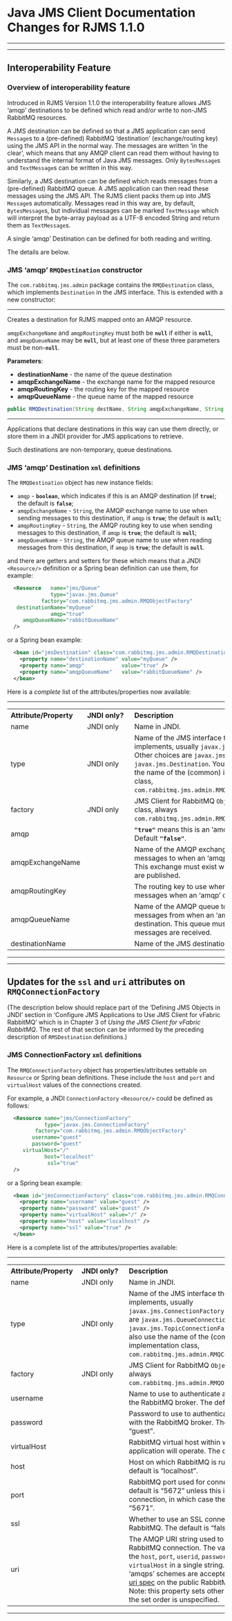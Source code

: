 # Java JMS Client Documentation Changes for RJMS 1.1.0

----

----

## Interoperability Feature

### Overview of interoperability feature

Introduced in RJMS Version 1.1.0 the interoperability feature allows JMS ‘amqp’ destinations to be defined which read and/or write to non-JMS RabbitMQ resources.

A JMS destination can be defined so that a JMS application can send `Message`s to a (pre-defined) RabbitMQ ‘destination’ (exchange/routing key) using the JMS API in the normal way. The messages are written ‘in the clear’, which means that any AMQP client can read them without having to understand the internal format of Java JMS messages. Only `BytesMessage`s and `TextMessage`s can be written in this way.

Similarly, a JMS destination can be defined which reads messages from a (pre-defined) RabbitMQ queue.  A JMS application can then read these messages using the JMS API.  The RJMS client packs them up into JMS `Message`s automatically.  Messages read in this way are, by default, `BytesMessage`s, but individual messages can be marked `TextMessage` which will interpret the byte-array payload as a UTF-8 encoded String and return them as `TextMessage`s.

A single ‘amqp’ Destination can be defined for both reading and writing.

The details are below.

### JMS ‘amqp’ `RMQDestination` constructor

The `com.rabbitmq.jms.admin` package contains the `RMQDestination` class, which implements `Destination` in the JMS interface. This is extended with a new constructor:

----

Creates a destination for RJMS mapped onto an AMQP resource.

`amqpExchangeName` and `amqpRoutingKey` must both be **`null`** if either is **`null`**, and `amqpQueueName` may be **`null`**, but at
least one of these three parameters must be non-**`null`**.

**Parameters**:

* **destinationName** - the name of the queue destination
* **amqpExchangeName** - the exchange name for the mapped resource
* **amqpRoutingKey** - the routing key for the mapped resource
* **amqpQueueName** - the queue name of the mapped resource

```java
public RMQDestination(String destName, String amqpExchangeName, String amqpRoutingKey, String amqpQueueName);
```

----

Applications that declare destinations in this way can use them directly, or store them in a JNDI provider for JMS applications to retrieve.

Such destinations are non-temporary, queue destinations.

### JMS ‘amqp’ Destination `xml` definitions

The `RMQDestination` object has new instance fields:

* `amqp` - **`boolean`**, which indicates if this is an AMQP destination (if **`true`**); the default is **`false`**;
* `amqpExchangeName` - `String`, the AMQP exchange name to use when sending messages to this destination, if `amqp` is **`true`**; the default is **`null`**;
* `amqpRoutingKey` - `String`, the AMQP routing key to use when sending messages to this destination, if `amqp` is **`true`**; the default is **`null`**;
* `amqpQueueName` - `String`, the AMQP queue name to use when reading messages from this destination, if `amqp` is **`true`**; the default is **`null`**.

and there are getters and setters for these which means that a JNDI `<Resource/>` definition or a Spring bean definition can use them, for example:

```xml
  <Resource   name="jms/Queue"
              type="javax.jms.Queue"
           factory="com.rabbitmq.jms.admin.RMQObjectFactory"
   destinationName="myQueue"
              amqp="true"
     amqpQueueName="rabbitQueueName"
  />
```

or a Spring bean example:

```xml
  <bean id="jmsDestination" class="com.rabbitmq.jms.admin.RMQDestination" >
    <property name="destinationName" value="myQueue" />
    <property name="amqp"            value="true" />
    <property name="amqpQueueName"   value="rabbitQueueName" />
  </bean>
```

Here is a *complete* list of the attributes/properties now available:

----

<table>
  <tr style="text-align:left;">
    <th>Attribute/Property&nbsp;</th>
    <th>JNDI&nbsp;only?&nbsp;&nbsp;</th>
    <th>Description</th>
  </tr>
  <tr>
    <td>name</td>
    <td>JNDI only</td>
    <td>Name in JNDI.</td>
  </tr>
  <tr>
    <td>type</td>
    <td>JNDI only</td>
    <td>
      Name of the JMS interface the object implements, usually <code>javax.jms.Queue</code>. Other choices
      are <code>javax.jms.Topic</code> and <code>javax.jms.Destination</code>. You can also use the name of
      the (common) implementation class, <code>com.rabbitmq.jms.admin.RMQDestination</code>.
    </td>
  </tr>
  <tr>
    <td>factory</td>
    <td>JNDI only</td>
    <td>JMS Client for RabbitMQ <code>ObjectFactory</code> class, always <code>com.rabbitmq.jms.admin.RMQObjectFactory</code>.</td>
  </tr>
  <tr>
    <td>amqp</td>
    <td>&nbsp;</td>
    <td><code><strong>"true"</strong></code> means this is an ‘amqp’ destination. Default <code><strong>"false"</strong></code>.</td>
  </tr>
  <tr>
    <td>amqpExchangeName</td>
    <td>&nbsp;</td>
    <td>Name of the AMQP exchange to publish messages to when an ‘amqp’ destination. This exchange must exist when messages are published.</td>
  </tr>
  <tr>
    <td>amqpRoutingKey</td>
    <td>&nbsp;</td>
    <td>The routing key to use when publishing messages when an ‘amqp’ destination.</td>
  </tr>
  <tr>
    <td>amqpQueueName</td>
    <td>&nbsp;</td>
    <td>Name of the AMQP queue to receive messages from when an ‘amqp’ destination. This queue must exist when messages are received.</td>
  </tr>
  <tr>
    <td>destinationName</td>
    <td>&nbsp;</td>
    <td>Name of the JMS destination.</td>
  </tr>
</table>

----

----

## Updates for the `ssl` and `uri` attributes on `RMQConnectionFactory`

(The description below should replace part of the ‘Defining JMS Objects in JNDI’ section in ‘Configure JMS Applications to Use JMS Client for vFabric RabbitMQ’
which is in Chapter 3 of *Using the JMS Client for vFabric RabbitMQ*.  The rest of that section can be informed by the preceding description of `RMSDestination` definitions.)

### JMS ConnectionFactory `xml` definitions

The `RMQConnectionFactory` object has properties/attributes settable on `Resource` or Spring bean definitions.
These include the `host` and `port` and `virtualHost` values of the connections created.

For example, a JNDI `ConnectionFactory` `<Resource/>` could be defined as follows:

```xml
  <Resource name="jms/ConnectionFactory"
            type="javax.jms.ConnectionFactory"
         factory="com.rabbitmq.jms.admin.RMQObjectFactory"
        username="guest"
        password="guest"
     virtualHost="/"
            host="localhost"
             ssl="true"
  /> 
```

or a Spring bean example:

```xml
  <bean id="jmsConnectionFactory" class="com.rabbitmq.jms.admin.RMQConnectionFactory" >
    <property name="username" value="guest" />
    <property name="password" value="guest" />
    <property name="virtualHost" value="/" />
    <property name="host" value="localhost" />
    <property name="ssl" value="true" />
  </bean>
```

Here is a complete list of the attributes/properties available:

----

<table>
  <tr style="text-align:left;">
    <th>Attribute/Property&nbsp;</th>
    <th>JNDI&nbsp;only?&nbsp;&nbsp;</th>
    <th>Description</th>
  </tr>
  <tr>
    <td>name</td>
    <td>JNDI only</td>
    <td>Name in JNDI.</td>
  </tr>
  <tr>
    <td>type</td>
    <td>JNDI only</td>
    <td>
      Name of the JMS interface the object implements, usually <code>javax.jms.ConnectionFactory</code>. Other choices
      are <code>javax.jms.QueueConnectionFactory</code> and <code>javax.jms.TopicConnectionFactory</code>. You can also use the name of
      the (common) implementation class, <code>com.rabbitmq.jms.admin.RMQConnectionFactory</code>.
    </td>
  </tr>
  <tr>
    <td>factory</td>
    <td>JNDI only</td>
    <td>JMS Client for RabbitMQ <code>ObjectFactory</code> class, always <code>com.rabbitmq.jms.admin.RMQObjectFactory</code>.</td>
  </tr>
  <tr>
    <td>username</td>
    <td>&nbsp;</td>
    <td>Name to use to authenticate a connection with the RabbitMQ broker. The default is “guest”.</td>
  </tr>
  <tr>
    <td>password</td>
    <td>&nbsp;</td>
    <td>Password to use to authenticate a connection with the RabbitMQ broker. The default is “guest”.</td>
  </tr>
  <tr>
    <td>virtualHost</td>
    <td>&nbsp;</td>
    <td>RabbitMQ virtual host within which the application will operate. The default is “/”.</td>
  </tr>
  <tr>
    <td>host</td>
    <td>&nbsp;</td>
    <td>Host on which RabbitMQ is running. The default is “localhost”.</td>
  </tr>
  <tr>
    <td>port</td>
    <td>&nbsp;</td>
    <td>RabbitMQ port used for connections. The default is “5672” unless this is an SSL connection, in which case the default is “5671”.</td>
  </tr>
  <tr>
    <td>ssl</td>
    <td>&nbsp;</td>
    <td>Whether to use an SSL connection to RabbitMQ. The default is “false”.</td>
  </tr>
  <tr>
    <td>uri</td>
    <td>&nbsp;</td>
    <td>
      The AMQP URI string used to establish a RabbitMQ connection. The value can encode the <code>host</code>, <code>port</code>,
      <code>userid</code>, <code>password</code> and <code>virtualHost</code> in a single string. Both ‘amqp’ and ‘amqps’ schemes are
      accepted.
      See the <a href="http://www.rabbitmq.com/uri-spec.html">amqp uri spec</a> on the public RabbitMQ site for details. Note: this
      property sets other properties and the set order is unspecified.
    </td>
  </tr>
</table>

----

